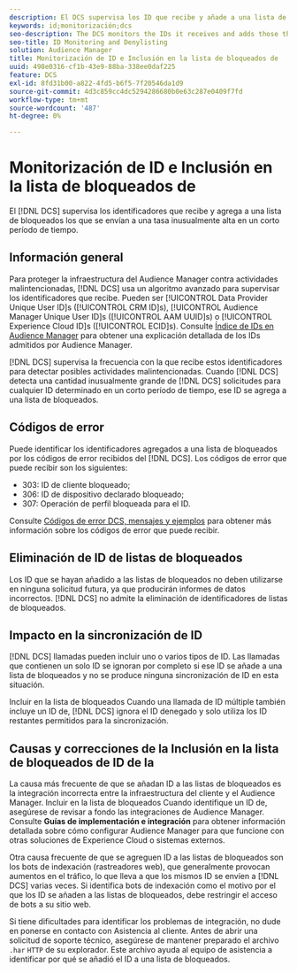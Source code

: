 ```yaml
---
description: El DCS supervisa los ID que recibe y añade a una lista de bloqueados los que se envían a una tasa inusualmente alta en un corto período de tiempo.
keywords: id;monitorización;dcs
seo-description: The DCS monitors the IDs it receives and adds those that are being sent at an unusually high rate over a short period of time to a deny list.
seo-title: ID Monitoring and Denylisting
solution: Audience Manager
title: Monitorización de ID e Inclusión en la lista de bloqueados de
uuid: 498e0316-cf1b-43e9-88ba-338ee0daf225
feature: DCS
exl-id: 8fd31b00-a822-4fd5-b6f5-7f20546da1d9
source-git-commit: 4d3c859cc4dc5294286680b0e63c287e0409f7fd
workflow-type: tm+mt
source-wordcount: '487'
ht-degree: 0%

---
```


# Monitorización de ID e Inclusión en la lista de bloqueados de

El [!DNL DCS] supervisa los identificadores que recibe y agrega a una lista de bloqueados los que se envían a una tasa inusualmente alta en un corto período de tiempo.

## Información general

Para proteger la infraestructura del Audience Manager contra actividades malintencionadas, [!DNL DCS] usa un algoritmo avanzado para supervisar los identificadores que recibe. Pueden ser [!UICONTROL Data Provider Unique User ID]s ([!UICONTROL CRM ID]s), [!UICONTROL Audience Manager Unique User ID]s ([!UICONTROL AAM UUID]s) o [!UICONTROL Experience Cloud ID]s ([!UICONTROL ECID]s). Consulte [Índice de IDs en Audience Manager](../../../reference/ids-in-aam.md) para obtener una explicación detallada de los IDs admitidos por Audience Manager.

[!DNL DCS] supervisa la frecuencia con la que recibe estos identificadores para detectar posibles actividades malintencionadas. Cuando [!DNL DCS] detecta una cantidad inusualmente grande de [!DNL DCS] solicitudes para cualquier ID determinado en un corto período de tiempo, ese ID se agrega a una lista de bloqueados.

## Códigos de error

Puede identificar los identificadores agregados a una lista de bloqueados por los códigos de error recibidos del [!DNL DCS]. Los códigos de error que puede recibir son los siguientes:

* 303: ID de cliente bloqueado;
* 306: ID de dispositivo declarado bloqueado;
* 307: Operación de perfil bloqueada para el ID.

Consulte [Códigos de error DCS, mensajes y ejemplos](dcs-error-codes.md) para obtener más información sobre los códigos de error que puede recibir.

## Eliminación de ID de listas de bloqueados

Los ID que se hayan añadido a las listas de bloqueados no deben utilizarse en ninguna solicitud futura, ya que producirán informes de datos incorrectos. [!DNL DCS] no admite la eliminación de identificadores de listas de bloqueados.

## Impacto en la sincronización de ID

[!DNL DCS] llamadas pueden incluir uno o varios tipos de ID. Las llamadas que contienen un solo ID se ignoran por completo si ese ID se añade a una lista de bloqueados y no se produce ninguna sincronización de ID en esta situación.

Incluir en la lista de bloqueados Cuando una llamada de ID múltiple también incluye un ID de, [!DNL DCS] ignora el ID denegado y solo utiliza los ID restantes permitidos para la sincronización.

## Causas y correcciones de la Inclusión en la lista de bloqueados de ID de la

La causa más frecuente de que se añadan ID a las listas de bloqueados es la integración incorrecta entre la infraestructura del cliente y el Audience Manager. Incluir en la lista de bloqueados Cuando identifique un ID de, asegúrese de revisar a fondo las integraciones de Audience Manager. Consulte **Guías de implementación e integración** para obtener información detallada sobre cómo configurar Audience Manager para que funcione con otras soluciones de Experience Cloud o sistemas externos.

Otra causa frecuente de que se agreguen ID a las listas de bloqueados son los bots de indexación (rastreadores web), que generalmente provocan aumentos en el tráfico, lo que lleva a que los mismos ID se envíen a [!DNL DCS] varias veces. Si identifica bots de indexación como el motivo por el que los ID se añaden a las listas de bloqueados, debe restringir el acceso de bots a su sitio web.

Si tiene dificultades para identificar los problemas de integración, no dude en ponerse en contacto con Asistencia al cliente. Antes de abrir una solicitud de soporte técnico, asegúrese de mantener preparado el archivo `.har` `HTTP` de su explorador. Este archivo ayuda al equipo de asistencia a identificar por qué se añadió el ID a una lista de bloqueados.

